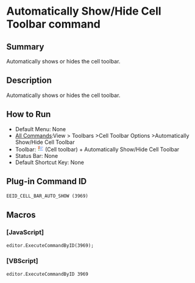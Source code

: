 # Automatically Show/Hide Cell Toolbar command

## Summary

Automatically shows or hides the cell toolbar.

## Description

Automatically shows or hides the cell toolbar.

## How to Run

- Default Menu: None
- [All Commands](../tools/all_commands):View >
Toolbars \>Cell Toolbar Options \>Automatically Show/Hide Cell Toolbar
- Toolbar: ![](../../images/commonsettings.gif) (Cell toolbar) + Automatically Show/Hide Cell Toolbar
- Status Bar: None
- Default Shortcut Key: None

## Plug-in Command ID

```
EEID_CELL_BAR_AUTO_SHOW (3969)
```

## Macros

### \[JavaScript\]

```
editor.ExecuteCommandByID(3969);
```

### \[VBScript\]

```
editor.ExecuteCommandByID 3969
```
